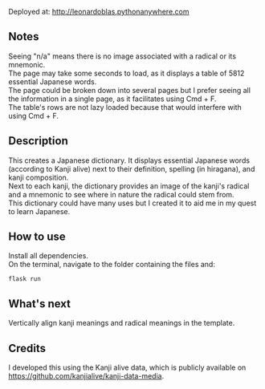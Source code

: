 Deployed at: http://leonardoblas.pythonanywhere.com

## Notes
Seeing "n/a" means there is no image associated with a radical or its mnemonic.
<br>
The page may take some seconds to load, as it displays a table of 5812 essential Japanese words.
<br>
The page could be broken down into several pages but I prefer seeing all the information in a single page, as it facilitates using Cmd + F.
<br>
The table's rows are not lazy loaded because that would interfere with using Cmd + F.

## Description
This creates a Japanese dictionary. It displays essential Japanese words (according to Kanji alive) next to their definition, spelling (in hiragana), and kanji composition. 
<br>
Next to each kanji, the dictionary provides an image of the kanji's radical and a mnemonic to see where in nature the radical could stem from.
<br>
This dictionary could have many uses but I created it to aid me in my quest to learn Japanese.

## How to use
Install all dependencies.
<br>
On the terminal, navigate to the folder containing the files and:
<br>
```
flask run
```

## What's next
Vertically align kanji meanings and radical meanings in the template.

## Credits
I developed this using the Kanji alive data, which is publicly available on https://github.com/kanjialive/kanji-data-media.
